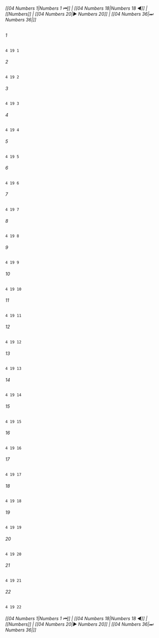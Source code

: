 
###### [[04 Numbers 1|Numbers 1 ⏮]] | [[04 Numbers 18|Numbers 18 ◀]] | [[Numbers]] | [[04 Numbers 20|▶ Numbers 20]] | [[04 Numbers 36|⏭ Numbers 36|]]

###### 1
``` verse
4 19 1 
```
###### 2
``` verse
4 19 2 
```
###### 3
``` verse
4 19 3 
```
###### 4
``` verse
4 19 4 
```
###### 5
``` verse
4 19 5 
```
###### 6
``` verse
4 19 6 
```
###### 7
``` verse
4 19 7 
```
###### 8
``` verse
4 19 8 
```
###### 9
``` verse
4 19 9 
```
###### 10
``` verse
4 19 10 
```
###### 11
``` verse
4 19 11 
```
###### 12
``` verse
4 19 12 
```
###### 13
``` verse
4 19 13 
```
###### 14
``` verse
4 19 14 
```
###### 15
``` verse
4 19 15 
```
###### 16
``` verse
4 19 16 
```
###### 17
``` verse
4 19 17 
```
###### 18
``` verse
4 19 18 
```
###### 19
``` verse
4 19 19 
```
###### 20
``` verse
4 19 20 
```
###### 21
``` verse
4 19 21 
```
###### 22
``` verse
4 19 22 
```

###### [[04 Numbers 1|Numbers 1 ⏮]] | [[04 Numbers 18|Numbers 18 ◀]] | [[Numbers]] | [[04 Numbers 20|▶ Numbers 20]] | [[04 Numbers 36|⏭ Numbers 36|]]

